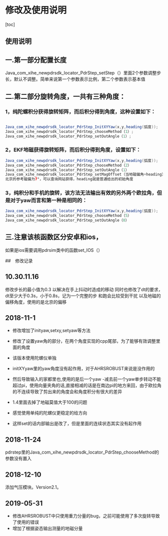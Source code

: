 # 修改及使用说明

[toc]

## 使用说明

## 一.第一部分配置长度

Java_com_xihe_newpdrsdk_locator_PdrStep_setStep（）里面2个参数调整步长，默认不调整。简单来说第一个参数表示比例，第二个参数表示基本值

## 二.第二部分旋转角度，一共有三种角度：

### 1，纯陀螺积分获得旋转矩阵，而后积分得到角度，这种设置如下：

``` java

Java_com_xihe_newpdrsdk_locator_PdrStep_InitXYYaw(x,y,heading(弧度));
Java_com_xihe_newpdrsdk_locator_PdrStep_chooseMethod（1）;
Java_com_xihe_newpdrsdk_locator_PdrStep_setOutAngle（1）;
```

### 2，EKF地磁获得旋转矩阵，而后积分得到角度，设置如下：

``` java
Java_com_xihe_newpdrsdk_locator_PdrStep_InitXYYaw(x,y,heading(弧度));
Java_com_xihe_newpdrsdk_locator_PdrStep_chooseMethod（2）
Java_com_xihe_newpdrsdk_locator_PdrStep_setOutAngle（1）
Java_com_xihe_newpdrsdk_locator_PdrStep_setMagOffset（当地磁偏角+heading）
北京的参考磁偏为7°，可以查询网站获得，heading就是普通给出的初始角度
```

### 3，纯积分和手机的旋转，该方法无法输出有效的另外两个欧拉角，但是对于yaw而言和第一种是相同的：

``` java
Java_com_xihe_newpdrsdk_locator_PdrStep_InitXYYaw(x,y,heading(弧度));
Java_com_xihe_newpdrsdk_locator_PdrStep_chooseMethod（5）
Java_com_xihe_newpdrsdk_locator_PdrStep_setOutAngle（0）
```

## 三.注意该核函数区分安卓和ios，

如果是ios需要调用pdrsim类中的函数set_IOS（）

##　修改记录

## 10.30.11.16

修改步长的最小值为0.3 以解决在手上抖动时造成的移动
同时也修改了dt的要求，dt至少大于0.3s，小于0.8s，记为一个完整的步
和跑会比较受到干扰
以及地磁的偏移角度，使用的是北京的偏移

## 2018-11-1

+ 修改增加了inityaw,setxy,setyaw等方法
+ 修改了设置yaw角的部分，在两个角度实现的cpp尾部，为了能够有效调整里面的角度

+ 该版本使用陀螺仪单独

+ initXYyaw里的yaw角度没有起作用，对于AHRSROBUST来说是没作用的
+ 然后导致输入的家都里也,使用的是后一个yaw -减去前一个yaw单步转动不能超过pi，使用向量夹角的话,直接相减的话是在南边pi的地方来回，由于欧拉角的不连续导致了剪出来的角度会和角度积分有很大的差异
+ 1.4里面去掉了地磁莫值大于100的问题
+ 感觉使用单纯的陀螺仪更稳定的给方向

+ 这样set的话内部输出是改了，但是里面的连续状态其实没有起作用

## 2018-11-24

pdrstep里的Java_com_xihe_newpdrsdk_locator_PdrStep_chooseMethod的参数没有置入

## 2018-12-10

添加气压模块。Version2.1。

## 2019-05-31

+ 修改AHRSROBUST中只使用重力分量的bug，之前可能使用了多次旋转导致了使用的错误
+ 增加了根据姿态输出测量的地磁分量